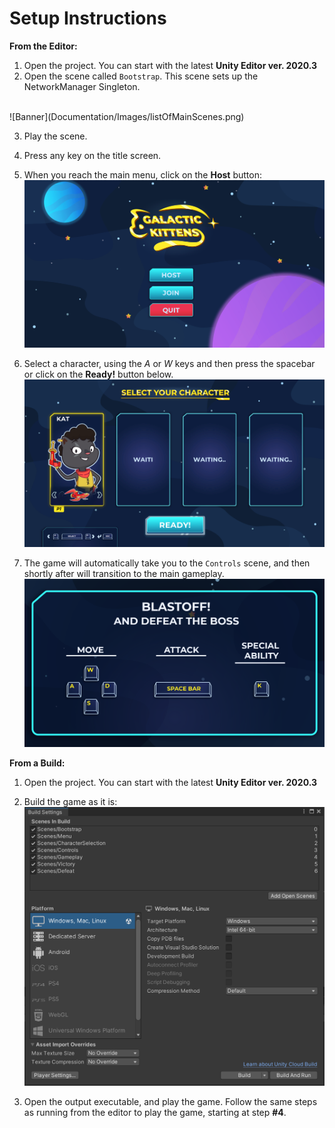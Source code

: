 # Setup Instructions

**From the Editor:**

1. Open the project. You can start with the latest **Unity Editor ver. 2020.3**
2. Open the scene called `Bootstrap`. This scene sets up the NetworkManager Singleton.
<br>
![Banner](Documentation/Images/listOfMainScenes.png)

3. Play the scene.

4. Press any key on the title screen.

5. When you reach the main menu, click on the **Host** button:
![Banner](Documentation/Images/MainMenu.png)

6. Select a character, using the *A* or *W* keys and then press the spacebar or click on the **Ready!** button below.
![Banner](Documentation/Images/SelectCharacter_1player.png)

7. The game will automatically take you to the `Controls` scene, and then shortly after will transition to the main gameplay.
![Banner](Documentation/Images/controls.png)

**From a Build:**
1. Open the project. You can start with the latest **Unity Editor ver. 2020.3**

2. Build the game as it is:
![Banner](Documentation/Images/BuildSettings.png)

3. Open the output executable, and play the game. Follow the same steps as running from the editor to play the game, starting at step **#4**.